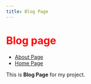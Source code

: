 ```yaml
---
title: Blog Page
---
```



# Blog page

- [About Page](/blog)
- [Home Page](/)

This is **Blog Page** for my project.

 


<style>
  h1{
    color: red;
  }
</style> 
